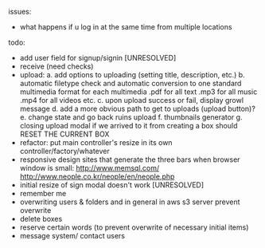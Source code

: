 issues:
- what happens if u log in at the same time from multiple locations

todo:
- add user field for signup/signin [UNRESOLVED]
- receive (need checks)
- upload:
	a. add options to uploading (setting title, description, etc.)
	b. automatic filetype check and automatic conversion to one standard multimedia format for each multimedia
		.pdf for all text
		.mp3 for all music
		.mp4 for all videos
		etc.
	c. upon upload success or fail, display growl message
	d. add a more obvious path to get to uploads (upload button)?
	e. change state and go back ruins upload
	f. thumbnails generator
	g. closing upload modal if we arrived to it from creating a box should RESET THE CURRENT BOX
- refactor:
	put main controller's resize in its own controller/factory/whatever
- responsive design
	sites that generate the three bars when browser window is small:
		http://www.memsql.com/
		http://www.neople.co.kr/neople/en/neople.php
- initial resize of sign modal doesn't work [UNRESOLVED]
- remember me
- overwriting users & folders and in general in aws s3 server
	prevent overwrite
- delete boxes
- reserve certain words (to prevent overwrite of necessary initial items)
- message system/ contact users